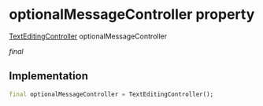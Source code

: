 


# optionalMessageController property







[TextEditingController](https://api.flutter.dev/flutter/widgets/TextEditingController-class.html) optionalMessageController
  
_<span class="feature">final</span>_






## Implementation

```dart
final optionalMessageController = TextEditingController();
```







